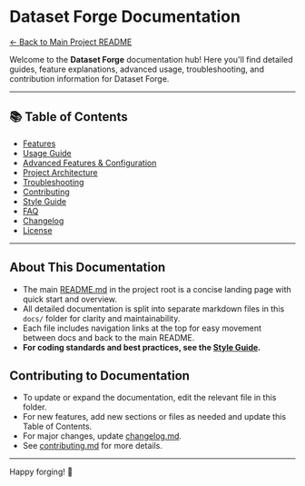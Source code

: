 # Dataset Forge Documentation

[← Back to Main Project README](../README.md)

Welcome to the **Dataset Forge** documentation hub! Here you'll find detailed guides, feature explanations, advanced usage, troubleshooting, and contribution information for Dataset Forge.

---

## 📚 Table of Contents

- [Features](features.md)
- [Usage Guide](usage.md)
- [Advanced Features & Configuration](advanced.md)
- [Project Architecture](architecture.md)
- [Troubleshooting](troubleshooting.md)
- [Contributing](contributing.md)
- [Style Guide](style_guide.md)
- [FAQ](faq.md)
- [Changelog](changelog.md)
- [License](license.md)

---

## About This Documentation

- The main [README.md](../README.md) in the project root is a concise landing page with quick start and overview.
- All detailed documentation is split into separate markdown files in this `docs/` folder for clarity and maintainability.
- Each file includes navigation links at the top for easy movement between docs and back to the main README.
- **For coding standards and best practices, see the [Style Guide](style_guide.md).**

## Contributing to Documentation

- To update or expand the documentation, edit the relevant file in this folder.
- For new features, add new sections or files as needed and update this Table of Contents.
- For major changes, update [changelog.md](changelog.md).
- See [contributing.md](contributing.md) for more details.

---

Happy forging! 🚀
